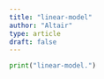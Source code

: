 ```yaml
---
title: "linear-model"
author: "Altair"
type: article
draft: false
--- 
```


```python
print("linear-model.")
```

